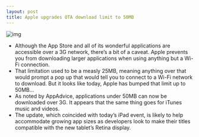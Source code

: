 ```yaml
---
layout: post
title: Apple upgrades OTA download limit to 50MB
---
```

![img](http://media.idownloadblog.com/wp-content/uploads/2012/03/50mb-limit-app-store.jpg)
* Although the App Store and all of its wonderful applications are accessible over a 3G network, there’s a bit of a caveat. Apple prevents you from downloading larger applications when using anything but a Wi-Fi connection.
* That limitation used to be a measly 25MB, meaning anything over that would prompt a pop up that would tell you to connect to a Wi-Fi network to download. But it looks like today, Apple has bumped that limit up to 50MB…
* As noted by AppAdvice, applications under 50MB can now be downloaded over 3G. It appears that the same thing goes for iTunes music and videos.
* The update, which coincided with today’s iPad event, is likely to help accommodate growing app sizes as developers look to make their titles compatible with the new tablet’s Retina display.

